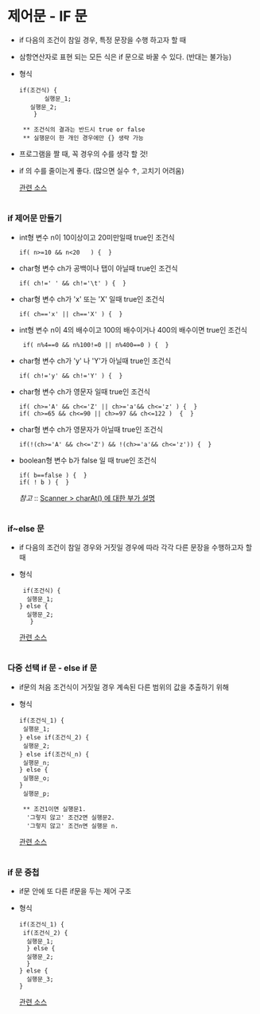 # 제어문 - IF 문
- if 다음의 조건이 참일 경우, 특정 문장을 수행 하고자 할 때
- 삼항연산자로 표현 되는 모든 식은 if 문으로 바꿀 수 있다. (반대는 불가능) 
- 형식   

	  if(조건식) { 
             실행문_1;
	     실행문_2;
          }
         
       ** 조건식의 결과는 반드시 true or false 
       ** 실행문이 한 개인 경우에만 {} 생략 가능 
       
- 프로그램을 짤 때, 꼭 경우의 수를 생각 할 것! 
- if 의 수를 줄이는게 좋다. (많으면 실수 ↑, 고치기 어려움) 

  [관련 소스](https://github.com/friedegg818/TIL/tree/master/Java/%EC%86%8C%EC%8A%A4%20%ED%8C%8C%EC%9D%BC/IF%20Ex1-6)
  
#
### if 제어문 만들기
- int형 변수 n이 10이상이고 20미만일때 true인 조건식
   
      if( n>=10 && n<20   ) {  }

- char형 변수 ch가 공백이나 탭이 아닐때 true인 조건식
  
      if( ch!=' ' && ch!='\t' ) {  }

- char형 변수 ch가 'x' 또는 'X' 일때 true인 조건식
  
      if( ch=='x' || ch=='X' ) {  }

- int형 변수 n이 4의 배수이고 100의 배수이거나 400의 배수이면 true인 조건식
   
       if( n%4==0 && n%100!=0 || n%400==0 ) {  }
   
- char형 변수 ch가 'y' 나 'Y'가 아닐때 true인 조건식
 
      if( ch!='y' && ch!='Y' ) {  }

- char형 변수 ch가 영문자 일때 true인 조건식
  
      if( ch>='A' && ch<='Z' || ch>='a'&& ch<='z' ) {  }
      if( ch>=65 && ch<=90 || ch>=97 && ch<=122 )  {  }
   
- char형 변수 ch가 영문자가 아닐때 true인 조건식
  
      if(!(ch>='A' && ch<='Z') && !(ch>='a'&& ch<='z')) {  }

- boolean형 변수 b가 false 일 때 true인 조건식

      if( b==false ) {  }
      if( ! b ) {  }

   *참고* :: [Scanner > charAt() 에 대한 부가 설명](https://github.com/friedegg818/TIL/blob/master/Java/%EC%86%8C%EC%8A%A4%20%ED%8C%8C%EC%9D%BC/Test_Scanner.java)

#

### if~else 문
- if 다음의 조건이 참일 경우와 거짓일 경우에 따라 각각 다른 문장을 수행하고자 할 때
- 형식   

       if(조건식) {
        실행문_1;
	  } else {
        실행문_2;
         }

   [관련 소스](https://github.com/friedegg818/TIL/blob/master/Java/%EC%86%8C%EC%8A%A4%20%ED%8C%8C%EC%9D%BC/IfelseEx7.java)

#
### 다중 선택 if 문 - else if 문
- if문의 처음 조건식이 거짓일 경우 계속된 다른 범위의 값을 추출하기 위해 
- 형식  

      if(조건식_1) {
       실행문_1;
      } else if(조건식_2) {
       실행문_2;
	  } else if(조건식_n) {
       실행문_n; 
	  } else {
	   실행문_o;
	  } 
	   실행문_p;

       ** 조건1이면 실행문1.
	    '그렇지 않고' 조건2면 실행문2.
	    '그렇지 않고' 조건n면 실행문 n.

    [관련 소스](https://github.com/friedegg818/TIL/tree/master/Java/%EC%86%8C%EC%8A%A4%20%ED%8C%8C%EC%9D%BC/Ifelse%20Ex8-10)

#
### if 문 중첩
- if문 안에 또 다른 if문을 두는 제어 구조 
- 형식 

      if(조건식_1) {
       if(조건식_2) {
	    실행문_1;
	    } else {
	    실행문_2;
	    } 
      } else { 
        실행문_3;
      }	   

   [관련 소스](https://github.com/friedegg818/TIL/tree/master/Java/%EC%86%8C%EC%8A%A4%20%ED%8C%8C%EC%9D%BC/IF%20Ex11-13)

